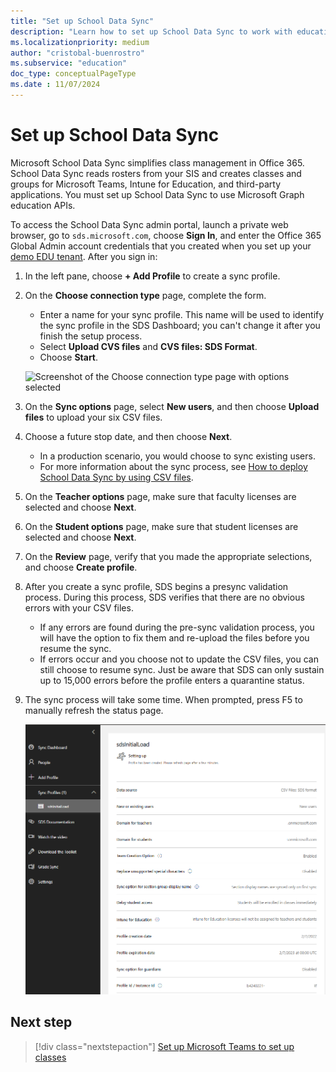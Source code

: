 ```yaml
---
title: "Set up School Data Sync"
description: "Learn how to set up School Data Sync to work with education APIs in Microsoft Graph."
ms.localizationpriority: medium
author: "cristobal-buenrostro"
ms.subservice: "education"
doc_type: conceptualPageType
ms.date : 11/07/2024
---
```


# Set up School Data Sync

Microsoft School Data Sync simplifies class management in Office 365. School Data Sync reads rosters from your SIS and creates classes and groups for Microsoft Teams, Intune for Education, and third-party applications. You must set up School Data Sync to use Microsoft Graph education APIs.

To access the School Data Sync admin portal, launch a private web browser, go to `sds.microsoft.com`, choose **Sign In**, and enter the Office 365 Global Admin account credentials that you created when you set up your [demo EDU tenant](/graph/msgraph-onboarding-edutenant). After you sign in:

1. In the left pane, choose **+ Add Profile** to create a sync profile.

2. On the **Choose connection type** page, complete the form.
   - Enter a name for your sync profile. This name will be used to identify the sync profile in the SDS Dashboard; you can't change it after you finish the setup process.
   - Select **Upload CVS files** and **CVS files: SDS Format**.
   - Choose **Start**.

   ![Screenshot of the Choose connection type page with options selected](./images/msgraph-onboarding/sds2-connection.png)

3. On the **Sync options** page, select **New users**, and then choose **Upload files** to upload your six CSV files.

4. Choose a future stop date, and then choose **Next**.
   - In a production scenario, you would choose to sync existing users.
   - For more information about the sync process, see [How to deploy School Data Sync by using CSV files](/SchoolDataSync/how-to-deploy-school-data-sync-by-using-csv-files).

5. On the **Teacher options** page, make sure that faculty licenses are selected and choose **Next**.

6. On the **Student options** page, make sure that student licenses are selected and choose **Next**.

7. On the **Review** page, verify that you made the appropriate selections, and choose **Create profile**.

8. After you create a sync profile, SDS begins a presync validation process. During this process, SDS verifies that there are no obvious errors with your CSV files.

   - If any errors are found during the pre-sync validation process, you will have the option to fix them and re-upload the files before you resume the sync. 
   - If errors occur and you choose not to update the CSV files, you can still choose to resume sync. Just be aware that SDS can only sustain up to 15,000 errors before the profile enters a quarantine status.

9. The sync process will take some time. When prompted, press F5 to manually refresh the status page.

    ![Screenshot of the profile page](./images/msgraph-onboarding/sds10-settingup.png)


## Next step

> [!div class="nextstepaction"]
> [Set up Microsoft Teams to set up classes](/graph/msgraph-onboarding-msteams)
